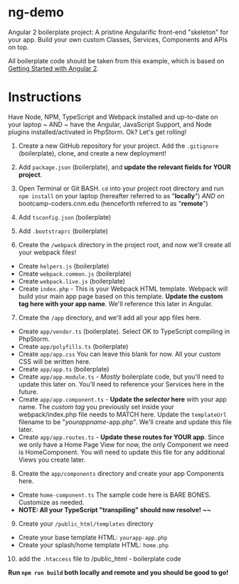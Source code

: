 # ng-demo
Angular 2 boilerplate project: A pristine Angularific front-end "skeleton" for your app. Build your own custom Classes, Services, Components and APIs on top.

All boilerplate code should be taken from this example, which is based on [Getting Started with Angular 2](https://bootcamp-coders.cnm.edu/screencasts/getting-started-with-angular2/).

# Instructions
Have Node, NPM, TypeScript and Webpack installed and up-to-date on your laptop ~ AND ~
have the Angular, JavaScript Support, and Node plugins installed/activated in PhpStorm. Ok? Let's get rolling!

1. Create a new GitHub repository for your project. Add the `.gitignore` (boilerplate), clone, and create a new deployment!
2. Add `package.json` (boilerplate), and **update the relevant fields for YOUR project**.
3. Open Terminal or Git BASH. `cd` into your project root directory and run `npm install` on your laptop (hereafter referred to as "**locally**") _AND_ on bootcamp-coders.cnm.edu (henceforth referred to as "**remote**")
4. Add `tsconfig.json` (boilerplate)

5. Add `.bootstraprc` (boilerplate)

6. Create the `/webpack` directory in the project root, and now we'll create all your webpack files!
 - Create `helpers.js` (boilerplate)
 - Create `webpack.common.js` (boilerplate)
 - Create `webpack.live.js` (boilerplate)
 - Create `index.php` - This is your Webpack HTML template. Webpack will build your main app page based on this template. **Update the custom tag here with your app name**. We'll reference this later in Angular.

7. Create the `/app` directory, and we'll add all your app files here.
 - Create `app/vendor.ts` (boilerplate). Select OK to TypeScript compiling in PhpStorm.
 - Create `app/polyfills.ts` (boilerplate)
 - Create `app/app.css` You can leave this blank for now. All your custom CSS will be written here.
 - Create `app/app.ts` (boilerplate)
 - Create `app/app.module.ts` - *Mostly* boilerplate code, but you'll need to update this later on. You'll need to reference your Services here in the future.
 - Create `app/app.component.ts` - **Update the *selector* here** with your app name. The *custom tag* you previously set inside your webpack/index.php file needs to MATCH here. Update the `templateUrl` filename to be "*yourappname*-app.php". We'll create and update this file later.
 - Create `app/app.routes.ts` - **Update these routes for YOUR app**. Since we only have a Home Page View for now, the only Component we need is HomeComponent. You will need to update this file for any additional Views you create later.

8. Create the `app/components` directory and create your app Components here.
 - Create `home-component.ts` The sample code here is BARE BONES. Customize as needed.
 - **NOTE: All your TypeScript "transpiling" should now resolve! ~~**

9. Create your `/public_html/templates` directory
 - Create your base template HTML: `yourapp-app.php`
 - Create your splash/home template HTML: `home.php`

10. add the `.htaccess` file to /public_html - boilerplate code

**Run `npm run build` both locally and remote and you should be good to go!**

